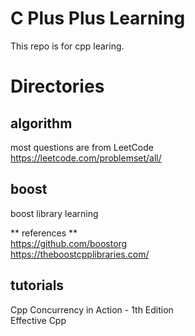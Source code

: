 # C Plus Plus Learning
This repo is for cpp learing.  

# Directories
## algorithm
most questions are from LeetCode  
https://leetcode.com/problemset/all/  

## boost
boost library learning  

** references **  
https://github.com/boostorg  
https://theboostcpplibraries.com/  

## tutorials
Cpp Concurrency in Action - 1th Edition  
Effective Cpp  
